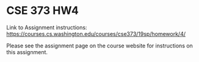 # CSE 373 HW4

Link to Assignment instructions: https://courses.cs.washington.edu/courses/cse373/19sp/homework/4/

Please see the assignment page on the course website for instructions on this assignment.
